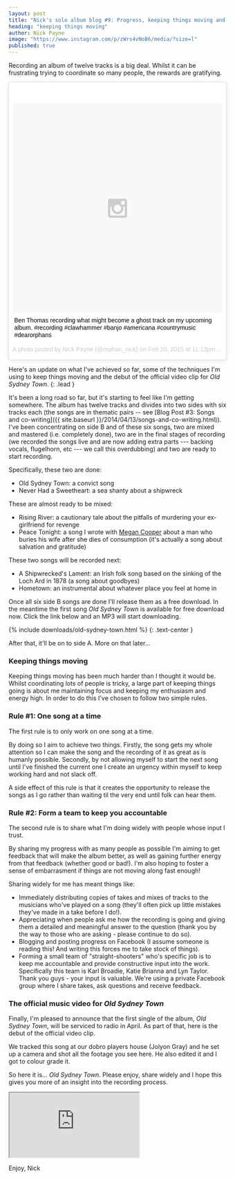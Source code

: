 ```yaml
---
layout: post
title: "Nick's solo album blog #9: Progress, keeping things moving and the first video clip"
heading: "keeping things moving"
author: Nick Payne
image: "https://www.instagram.com/p/zWrs4vNoB6/media/?size=l"
published: true
---
```


Recording an album of twelve tracks is a big deal. Whilst it can be frustrating trying to coordinate so many people, the rewards are gratifying.

<div class="d-flex justify-content-center external-media">
  <blockquote class="instagram-media" data-instgrm-captioned data-instgrm-version="4" style=" background:#FFF; border:0; border-radius:3px; box-shadow:0 0 1px 0 rgba(0,0,0,0.5),0 1px 10px 0 rgba(0,0,0,0.15); margin: 1px; max-width:658px; padding:0; width:99.375%; width:-webkit-calc(100% - 2px); width:calc(100% - 2px);"><div style="padding:8px;"> <div style=" background:#F8F8F8; line-height:0; margin-top:40px; padding:50% 0; text-align:center; width:100%;"> <div style=" background:url(data:image/png;base64,iVBORw0KGgoAAAANSUhEUgAAACwAAAAsCAMAAAApWqozAAAAGFBMVEUiIiI9PT0eHh4gIB4hIBkcHBwcHBwcHBydr+JQAAAACHRSTlMABA4YHyQsM5jtaMwAAADfSURBVDjL7ZVBEgMhCAQBAf//42xcNbpAqakcM0ftUmFAAIBE81IqBJdS3lS6zs3bIpB9WED3YYXFPmHRfT8sgyrCP1x8uEUxLMzNWElFOYCV6mHWWwMzdPEKHlhLw7NWJqkHc4uIZphavDzA2JPzUDsBZziNae2S6owH8xPmX8G7zzgKEOPUoYHvGz1TBCxMkd3kwNVbU0gKHkx+iZILf77IofhrY1nYFnB/lQPb79drWOyJVa/DAvg9B/rLB4cC+Nqgdz/TvBbBnr6GBReqn/nRmDgaQEej7WhonozjF+Y2I/fZou/qAAAAAElFTkSuQmCC); display:block; height:44px; margin:0 auto -44px; position:relative; top:-22px; width:44px;"></div></div> <p style=" margin:8px 0 0 0; padding:0 4px;"> <a href="https://instagram.com/p/zWrs4vNoB6/" style=" color:#000; font-family:Arial,sans-serif; font-size:14px; font-style:normal; font-weight:normal; line-height:17px; text-decoration:none; word-wrap:break-word;" target="_top">Ben Thomas recording what might become a ghost track on my upcoming album. #recording #clawhammer #banjo #americana #countrymusic #dearorphans</a></p> <p style=" color:#c9c8cd; font-family:Arial,sans-serif; font-size:14px; line-height:17px; margin-bottom:0; margin-top:8px; overflow:hidden; padding:8px 0 7px; text-align:center; text-overflow:ellipsis; white-space:nowrap;">A photo posted by Nick Payne (@orphan_nick) on <time style=" font-family:Arial,sans-serif; font-size:14px; line-height:17px;" datetime="2015-02-21T07:13:17+00:00">Feb 20, 2015 at 11:13pm PST</time></p></div></blockquote>
</div>
<script async defer src="//platform.instagram.com/en_US/embeds.js"></script>

Here's an update on what I've achieved so far, some of the techniques I'm using to keep things moving and the debut of the official video clip for *Old Sydney Town*.
{: .lead }

It's been a long road so far, but it's starting to feel like I'm getting somewhere. The album has twelve tracks and divides into two sides with six tracks each (the songs are in thematic pairs -- see [Blog Post #3: Songs and co-writing]({{ site.baseurl }}/2014/04/13/songs-and-co-writing.html)). I've been concentrating on side B and of these six songs, two are mixed and mastered (i.e. completely done), two are in the final stages of recording (we recorded the songs live and are now adding extra parts --- backing vocals, flugelhorn, etc --- we call this overdubbing) and two are ready to start recording.

Specifically, these two are done:

- Old Sydney Town: a convict song
- Never Had a Sweetheart: a sea shanty about a shipwreck

These are almost ready to be mixed:

- Rising River: a cautionary tale about the pitfalls of murdering your ex-girlfriend for revenge
- Peace Tonight: a song I wrote with <a href="https://www.facebook.com/meganlcoopermusic" target="_blank">Megan Cooper</a> about a man who buries his wife after she dies of consumption (it's actually a song about salvation and gratitude)

These two songs will be recorded next:

- A Shipwrecked's Lament: an Irish folk song based on the sinking of the Loch Ard in 1878 (a song about goodbyes)
- Hometown: an instrumental about whatever place you feel at home in

Once all six side B songs are done I'll release them as a free download. In the meantime the first song *Old Sydney Town* is available for free download now. Click the link below and an MP3 will start downloading.

{% include downloads/old-sydney-town.html %}
{: .text-center }

After that, it'll be on to side A. More on that later...

### Keeping things moving

Keeping things moving has been much harder than I thought it would be. Whilst coordinating lots of people is tricky, a large part of keeping things going is about me maintaining focus and keeping my enthusiasm and energy high. In order to do this I've chosen to follow two simple rules.

### Rule #1: One song at a time

The first rule is to only work on one song at a time.

By doing so I aim to achieve two things. Firstly, the song gets my whole attention so I can make the song and the recording of it as great as is humanly possible. Secondly, by not allowing myself to start the next song until I've finished the current one I create an urgency within myself to keep working hard and not slack off.

A side effect of this rule is that it creates the opportunity to release the songs as I go rather than waiting til the very end until folk can hear them.

### Rule #2: Form a team to keep you accountable

The second rule is to share what I'm doing widely with people whose input I trust.

By sharing my progress with as many people as possible I'm aiming to get feedback that will make the album better, as well as gaining further energy from that feedback (whether good or bad!). I'm also hoping to foster a sense of embarrasment if things are not moving along fast enough!

Sharing widely for me has meant things like:

- Immediately distributing copies of takes and mixes of tracks to the musicians who've played on a song (they'll often pick up little mistakes they've made in a take before I do!).
- Appreciating when people ask me how the recording is going and giving them a detailed and meaningful answer to the question (thank you by the way to those who are asking - please continue to do so).
- Blogging and posting progress on Facebook (I assume someone is reading this! And writing this forces me to take stock of things).
- Forming a small team of "straight-shooters" who's specific job is to keep me accountable and provide constructive input into the work. Specifically this team is Karl Broadie, Katie Brianna and Lyn Taylor. Thank you guys - your input is valuable. We're using a private Facebook group where I share takes, ask questions and receive feedback.

### The official music video for *Old Sydney Town*

Finally, I'm pleased to announce that the first single of the album, *Old Sydney Town*, will be serviced to radio in April. As part of that, here is the debut of the official video clip.

We tracked this song at our dobro players house (Jolyon Gray) and he set up a camera and shot all the footage you see here. He also edited it and I got to colour grade it.

So here it is... *Old Sydney Town*. Please enjoy, share widely and I hope this gives you more of an insight into the recording process.

<div class="embed-responsive embed-responsive-16by9 external-media">
  <iframe src="http://www.youtube.com/embed/Mar3FxUWqH0?rel=0" allow="encrypted-media" allowfullscreen></iframe>
</div>

Enjoy, Nick
